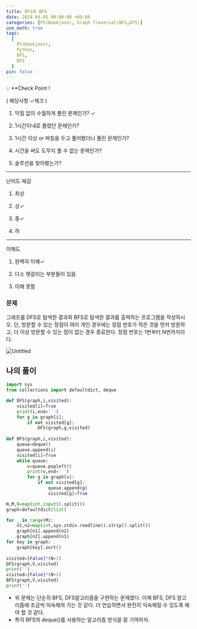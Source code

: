 ```yaml
---
title: DFS와 BFS
date: 2024-04-05 00:00:00 +09:00
categories: [PS(Baekjoon), Graph Traversal(BFS,DFS)]
use_math: true
tags:
  [
    PS(Baekjoon),
    Python,
    BFS,
    DFS
  ]
pin: false
---
```


💡 **Check Point !

( 해당사항 ✓체크 )

1. 막힘 없이 수월하게 풀린 문제인가? ✓

2. 1시간이내로 풀렸던 문제인가?

3. 1시간 이상 or 며칠을 두고 풀어봤더니 풀린 문제인가?

4. 시간을 써도 도무지 풀 수 없는 문제인가?

5. 솔루션을 찾아봤는가?

---

난이도 체감

1. 최상

2. 상✓

3. 중✓

4. 하

---

이해도

1. 완벽히 이해✓

2. 다소 헷갈리는 부분들이 있음

3. 이해 못함


### 문제

그래프를 DFS로 탐색한 결과와 BFS로 탐색한 결과를 출력하는 프로그램을 작성하시오. 단, 방문할 수 있는 정점이 여러 개인 경우에는 정점 번호가 작은 것을 먼저 방문하고, 더 이상 방문할 수 있는 점이 없는 경우 종료한다. 정점 번호는 1번부터 N번까지이다.

![Untitled](https://github.com/gihuni99/gihuni99.github.io/assets/90080065/66028c2d-93ac-4bc3-8bc4-869283469652)

## 나의 풀이

```python
import sys
from collections import defaultdict, deque

def DFS(graph,i,visited):
    visited[i]=True
    print(i,end=' ')
    for g in graph[i]:
        if not visited[g]:
            DFS(graph,g,visited)
        
def BFS(graph,i,visited):
    queue=deque()
    queue.append(i)
    visited[i]=True
    while queue:
        v=queue.popleft()
        print(v,end=' ')
        for g in graph[v]:
            if not visited[g]:
                queue.append(g)
                visited[g]=True

N,M,V=map(int,input().split())
graph=defaultdict(list)

for _ in range(M):
    n1,n2=map(int,sys.stdin.readline().strip().split())
    graph[n1].append(n2)
    graph[n2].append(n1)
for key in graph:
    graph[key].sort()
    
visited=[False]*(N+1)
DFS(graph,V,visited)
print('')
visited=[False]*(N+1)
BFS(graph,V,visited)
print('')
```

- 위 문제는 단순히 BFS, DFS알고리즘을 구현하는 문제였다. 이제 BFS, DFS 알고리즘에 조금씩 익숙해져 가는 것 같다. 더 연습하면서 완전히 익숙해질 수 있도록 해야 할 것 같다.
- 특히 BFS의 deque()를 사용하는 알고리즘 방식을 잘 기억하자.